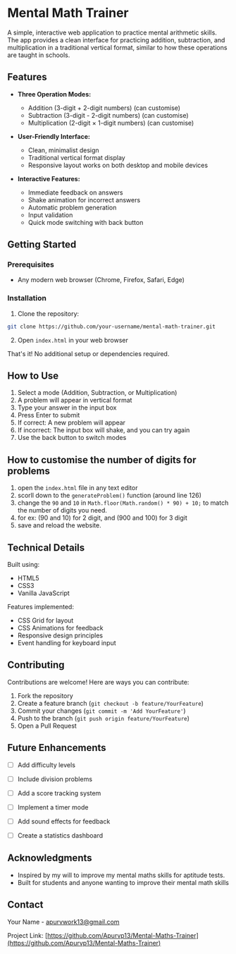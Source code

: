 # Mental Math Trainer

A simple, interactive web application to practice mental arithmetic skills. The app provides a clean interface for practicing addition, subtraction, and multiplication in a traditional vertical format, similar to how these operations are taught in schools.


## Features

- **Three Operation Modes:**
  - Addition (3-digit + 2-digit numbers) (can customise)
  - Subtraction (3-digit - 2-digit numbers) (can customise)
  - Multiplication (2-digit × 1-digit numbers) (can customise)

- **User-Friendly Interface:**
  - Clean, minimalist design
  - Traditional vertical format display
  - Responsive layout works on both desktop and mobile devices

- **Interactive Features:**
  - Immediate feedback on answers
  - Shake animation for incorrect answers
  - Automatic problem generation
  - Input validation
  - Quick mode switching with back button


## Getting Started

### Prerequisites
- Any modern web browser (Chrome, Firefox, Safari, Edge)

### Installation

1. Clone the repository:
```bash
git clone https://github.com/your-username/mental-math-trainer.git
```

2. Open `index.html` in your web browser

That's it! No additional setup or dependencies required.

## How to Use

1. Select a mode (Addition, Subtraction, or Multiplication)
2. A problem will appear in vertical format
3. Type your answer in the input box
4. Press Enter to submit
5. If correct: A new problem will appear
6. If incorrect: The input box will shake, and you can try again
7. Use the back button to switch modes

## How to customise the number of digits for problems
1. open the `index.html` file in any text editor
2. scorll down to the `generateProblem()` function (around line 126)
3. change the `90` and `10` in `Math.floor(Math.random() * 90) + 10;` to match the number of digits you need.
4. for ex: (90 and 10) for 2 digit, and (900 and 100) for 3 digit
5. save and reload the website.

## Technical Details

Built using:
- HTML5
- CSS3
- Vanilla JavaScript

Features implemented:
- CSS Grid for layout
- CSS Animations for feedback
- Responsive design principles
- Event handling for keyboard input

## Contributing

Contributions are welcome! Here are ways you can contribute:

1. Fork the repository
2. Create a feature branch (`git checkout -b feature/YourFeature`)
3. Commit your changes (`git commit -m 'Add YourFeature'`)
4. Push to the branch (`git push origin feature/YourFeature`)
5. Open a Pull Request

## Future Enhancements

- [ ] Add difficulty levels
- [ ] Include division problems
- [ ] Add a score tracking system
- [ ] Implement a timer mode
- [ ] Add sound effects for feedback
- [ ] Create a statistics dashboard


## Acknowledgments

- Inspired by my will to improve my mental maths skills for aptitude tests.
- Built for students and anyone wanting to improve their mental math skills

## Contact

Your Name - [apurvwork13@gmail.com](mailto:apurvwork13@example.com)

Project Link: [https://github.com/Apurvp13/Mental-Maths-Trainer](https://github.com/Apurvp13/Mental-Maths-Trainer)
